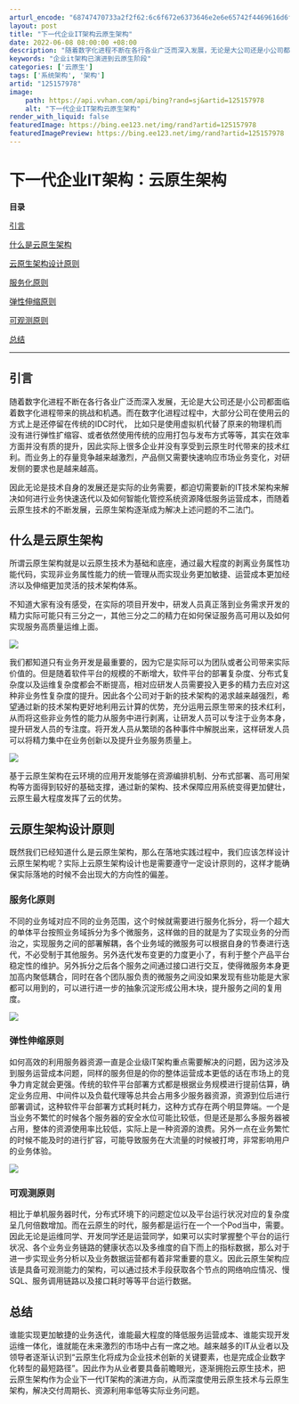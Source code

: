 ```yaml
---
arturl_encode: "68747470733a2f2f62:6c6f672e6373646e2e6e65742f4469616d6f6e645f54616f2f:61727469636c652f64657461696c732f313235313537393738"
layout: post
title: "下一代企业IT架构云原生架构"
date: 2022-06-08 08:00:00 +08:00
description: "随着数字化进程不断在各行各业广泛而深入发展，无论是大公司还是小公司都面临着数字化进程带来的挑战和机遇"
keywords: "企业it架构已演进到云原生阶段"
categories: ['云原生']
tags: ['系统架构', '架构']
artid: "125157978"
image:
    path: https://api.vvhan.com/api/bing?rand=sj&artid=125157978
    alt: "下一代企业IT架构云原生架构"
render_with_liquid: false
featuredImage: https://bing.ee123.net/img/rand?artid=125157978
featuredImagePreview: https://bing.ee123.net/img/rand?artid=125157978
---
```


# 下一代企业IT架构：云原生架构

**目录**

[引言](#cb05b)

[什么是云原生架构](#o3Pec)

[云原生架构设计原则](#%E4%BA%91%E5%8E%9F%E7%94%9F%E6%9E%B6%E6%9E%84%E8%AE%BE%E8%AE%A1%E5%8E%9F%E5%88%99%C2%A0)

[服务化原则](#vSLMM)

[弹性伸缩原则](#uKzWu)

[可观测原则](#u9d6fefaa)

[总结](#%E6%80%BB%E7%BB%93)

---

## 引言

随着数字化进程不断在各行各业广泛而深入发展，无论是大公司还是小公司都面临着数字化进程带来的挑战和机遇。而在数字化进程过程中，大部分公司在使用云的方式上是还停留在传统的IDC时代， 比如只是使用虚拟机代替了原来的物理机而没有进行弹性扩缩容、或者依然使用传统的应用打包与发布方式等等，其实在效率方面并没有质的提升，因此实际上很多企业并没有享受到云原生时代带来的技术红利。而业务上的存量竞争越来越激烈，产品侧又需要快速响应市场业务变化，对研发侧的要求也是越来越高。

因此无论是技术自身的发展还是实际的业务需要，都迫切需要新的IT技术架构来解决如何进行业务快速迭代以及如何智能化管控系统资源降低服务运营成本，而随着云原生技术的不断发展，云原生架构逐渐成为解决上述问题的不二法门。

## 什么是云原生架构

所谓云原生架构就是以云原生技术为基础和底座，通过最大程度的剥离业务属性功能代码，实现非业务属性能力的统一管理从而实现业务更加敏捷、运营成本更加经济以及伸缩更加灵活的技术架构体系。

不知道大家有没有感受，在实际的项目开发中，研发人员真正落到业务需求开发的精力实际可能只有三分之一，其他三分之二的精力在如何保证服务高可用以及如何实现服务高质量运维上面。

![](https://i-blog.csdnimg.cn/blog_migrate/c48a60bcf0d0cfc82c056d1fc5769299.png)

我们都知道只有业务开发是最重要的，因为它是实际可以为团队或者公司带来实际价值的。但是随着软件平台的规模的不断增大，软件平台的部署复杂度、分布式复杂度以及运维复杂度都会不断提高，相对应研发人员需要投入更多的精力去应对这种非业务性复杂度的提升。因此各个公司对于新的技术架构的渴求越来越强烈，希望通过新的技术架构更好地利用云计算的优势，充分运用云原生带来的技术红利，从而将这些非业务性的能力从服务中进行剥离，让研发人员可以专注于业务本身，提升研发人员的专注度。将开发人员从繁琐的各种事件中解脱出来，这样研发人员可以将精力集中在业务创新以及提升业务服务质量上。

![](https://i-blog.csdnimg.cn/blog_migrate/af489cc6c9c49205acef4538627384af.png)

基于云原生架构在云环境的应用开发能够在资源编排机制、分布式部署、高可用架构等方面得到较好的基础支撑，通过新的架构、技术保障应用系统变得更加健壮，云原生最大程度发挥了云的优势。

## 云原生架构设计原则

既然我们已经知道什么是云原生架构，那么在落地实践过程中，我们应该怎样设计云原生架构呢？实际上云原生架构设计也是需要遵守一定设计原则的，这样才能确保实际落地的时候不会出现大的方向性的偏差。

### 服务化原则

不同的业务域对应不同的业务范围，这个时候就需要进行服务化拆分，将一个超大的单体平台按照业务域拆分为多个微服务，这样做的目的就是为了实现业务的分而治之，实现服务之间的部署解耦，各个业务域的微服务可以根据自身的节奏进行迭代，不必受制于其他服务。另外迭代发布变更的力度更小了，有利于整个产品平台稳定性的维护。另外拆分之后各个服务之间通过接口进行交互，使得微服务本身更加高内聚低耦合，同时在各个团队服负责的微服务之间没如果发现有些功能是大家都可以用到的，可以进行进一步的抽象沉淀形成公用木块，提升服务之间的复用度。

![](https://i-blog.csdnimg.cn/blog_migrate/e42d836ecba03ef5ebb89daf72f2399b.png)

### 弹性伸缩原则

如何高效的利用服务器资源一直是企业级IT架构重点需要解决的问题，因为这涉及到服务运营成本问题，同样的服务但是的你的整体运营成本更低的话在市场上的竞争力肯定就会更强。传统的软件平台部署方式都是根据业务规模进行提前估算，确定业务应用、中间件以及负载代理等总共会占用多少服务器资源，资源到位后进行部署调试，这种软件平台部署方式耗时耗力，这种方式存在两个明显弊端。一个是当业务不繁忙的时候各个服务器的安全水位可能比较低，但是还是那么多服务器被占用，整体的资源使用率比较低，实际上是一种资源的浪费。另外一点在业务繁忙的时候不能及时的进行扩容，可能导致服务在大流量的时候被打垮，非常影响用户的业务体验。

![](https://i-blog.csdnimg.cn/blog_migrate/ab50bbf75be5947fe95686d3db016e71.png)

### 可观测原则

相比于单机服务器时代，分布式环境下的问题定位以及平台运行状况对应的复杂度呈几何倍数增加。而在云原生的时代，服务都是运行在一个一个Pod当中，需要。因此无论是运维同学、开发同学还是运营同学，如果可以实时掌握整个平台的运行状况、各个业务业务链路的健康状态以及多维度的自下而上的指标数据，那么对于进一步实现业务分析以及业务数据运营都有着非常重要的意义。因此云原生架构应该是具备可观测能力的架构，可以通过技术手段获取各个节点的网络响应情况、慢SQL、服务调用链路以及接口耗时等等平台运行数据。

## 

## 总结

谁能实现更加敏捷的业务迭代，谁能最大程度的降低服务运营成本、谁能实现开发运维一体化，谁就能在未来激烈的市场中占有一席之地。越来越多的IT从业者以及领导者逐渐认识到“云原生化将成为企业技术创新的关键要素，也是完成企业数字化转型的最短路径”。因此作为从业者要具备前瞻眼光，逐渐拥抱云原生技术，把云原生架构作为企业下一代IT架构的演进方向，从而深度使用云原生技术与云原生架构，解决交付周期长、资源利用率低等实际业务问题。